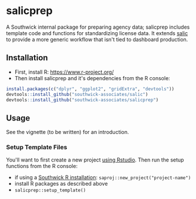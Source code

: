 # salicprep

A Southwick internal package for preparing agency data; salicprep includes template code and functions for standardizing license data. It extends [salic](https://southwick-associates.github.io/salic/) to provide a more generic workflow that isn't tied to dashboard production. 

## Installation

- First, install R: <https://www.r-project.org/>
- Then install salicprep and it's dependencies from the R console:

``` r
install.packages(c("dplyr", "ggplot2", "gridExtra", "devtools"))
devtools::install_github("southwick-associates/salic")
devtools::install_github("southwick-associates/salicprep")
```

## Usage

See the vignette (to be written) for an introduction. 

### Setup Template Files

You'll want to first create a new project [using Rstudio](https://r4ds.had.co.nz/workflow-projects.html#rstudio-projects). Then run the setup functions from the R console:

- if using a [Southwick R installation](https://github.com/southwick-associates/saproj): `saproj::new_project("project-name")`
- install R packages as described above
- `salicprep::setup_template()`

